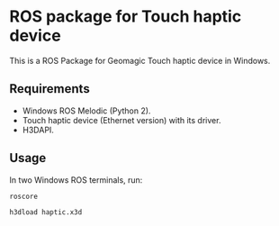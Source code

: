 # ROS package for Touch haptic device

This is a ROS Package for Geomagic Touch haptic device in Windows.

## Requirements

- Windows ROS Melodic (Python 2).
- Touch haptic device (Ethernet version) with its driver.
- H3DAPI.

## Usage

In two Windows ROS terminals, run:
```sh
roscore
```
```sh
h3dload haptic.x3d
```
